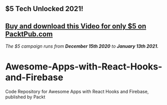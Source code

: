 ## $5 Tech Unlocked 2021!
[Buy and download this Video for only $5 on PacktPub.com](https://www.packtpub.com/product/awesome-apps-with-react-hooks-and-firebase-video/9781839211348)
-----
*The $5 campaign         runs from __December 15th 2020__ to __January 13th 2021.__*

# Awesome-Apps-with-React-Hooks-and-Firebase
Code Repository for Awesome Apps with React Hooks and Firebase, published by Packt
